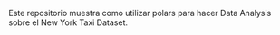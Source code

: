 Este repositorio muestra como utilizar polars para hacer Data Analysis sobre el New York Taxi Dataset.
